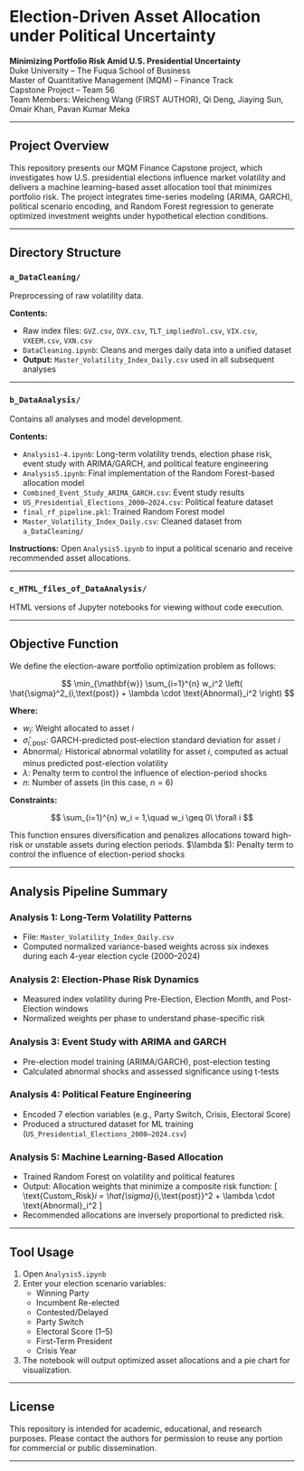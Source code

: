 # Election-Driven Asset Allocation under Political Uncertainty

**Minimizing Portfolio Risk Amid U.S. Presidential Uncertainty**  
Duke University – The Fuqua School of Business  
Master of Quantitative Management (MQM) – Finance Track  
Capstone Project – Team 56  
Team Members: Weicheng Wang (FIRST AUTHOR), Qi Deng, Jiaying Sun, Omair Khan, Pavan Kumar Meka

---

## Project Overview

This repository presents our MQM Finance Capstone project, which investigates how U.S. presidential elections influence market volatility and delivers a machine learning–based asset allocation tool that minimizes portfolio risk. The project integrates time-series modeling (ARIMA, GARCH), political scenario encoding, and Random Forest regression to generate optimized investment weights under hypothetical election conditions.

---

## Directory Structure

### `a_DataCleaning/`
Preprocessing of raw volatility data.

**Contents:**
- Raw index files: `GVZ.csv`, `OVX.csv`, `TLT_impliedVol.csv`, `VIX.csv`, `VXEEM.csv`, `VXN.csv`
- `DataCleaning.ipynb`: Cleans and merges daily data into a unified dataset
- **Output:** `Master_Volatility_Index_Daily.csv` used in all subsequent analyses

---

### `b_DataAnalysis/`
Contains all analyses and model development.

**Contents:**
- `Analysis1-4.ipynb`: Long-term volatility trends, election phase risk, event study with ARIMA/GARCH, and political feature engineering
- `Analysis5.ipynb`: Final implementation of the Random Forest-based allocation model
- `Combined_Event_Study_ARIMA_GARCH.csv`: Event study results
- `US_Presidential_Elections_2000–2024.csv`: Political feature dataset
- `final_rf_pipeline.pkl`: Trained Random Forest model
- `Master_Volatility_Index_Daily.csv`: Cleaned dataset from `a_DataCleaning/`

**Instructions:**
Open `Analysis5.ipynb` to input a political scenario and receive recommended asset allocations.

---

### `c_HTML_files_of_DataAnalysis/`
HTML versions of Jupyter notebooks for viewing without code execution.

---
## Objective Function

We define the election-aware portfolio optimization problem as follows:

$$
\min_{\mathbf{w}} \sum_{i=1}^{n} w_i^2 \left( \hat{\sigma}^2_{i,\text{post}} + \lambda \cdot \text{Abnormal}_i^2 \right)
$$

**Where:**

- $w_i$: Weight allocated to asset $i$  
- $\hat{\sigma}_{i,\text{post}}$: GARCH-predicted post-election standard deviation for asset $i$  
- $\text{Abnormal}_i$: Historical abnormal volatility for asset $i$, computed as actual minus predicted post-election volatility  
- $\lambda$: Penalty term to control the influence of election-period shocks  
- $n$: Number of assets (in this case, $n = 6$)

**Constraints:**

$$
\sum_{i=1}^{n} w_i = 1,\quad w_i \geq 0\ \forall i
$$

This function ensures diversification and penalizes allocations toward high-risk or unstable assets during election periods.
$\lambda \$): Penalty term to control the influence of election-period shocks  

---

## Analysis Pipeline Summary

### Analysis 1: Long-Term Volatility Patterns
- File: `Master_Volatility_Index_Daily.csv`
- Computed normalized variance-based weights across six indexes during each 4-year election cycle (2000–2024)

### Analysis 2: Election-Phase Risk Dynamics
- Measured index volatility during Pre-Election, Election Month, and Post-Election windows
- Normalized weights per phase to understand phase-specific risk

### Analysis 3: Event Study with ARIMA and GARCH
- Pre-election model training (ARIMA/GARCH), post-election testing
- Calculated abnormal shocks and assessed significance using t-tests

### Analysis 4: Political Feature Engineering
- Encoded 7 election variables (e.g., Party Switch, Crisis, Electoral Score)
- Produced a structured dataset for ML training (`US_Presidential_Elections_2000–2024.csv`)

### Analysis 5: Machine Learning-Based Allocation
- Trained Random Forest on volatility and political features
- Output: Allocation weights that minimize a composite risk function:
  \[
  \text{Custom\_Risk}_i = \hat{\sigma}_{i,\text{post}}^2 + \lambda \cdot \text{Abnormal}_i^2
  \]
- Recommended allocations are inversely proportional to predicted risk.

---

## Tool Usage

1. Open `Analysis5.ipynb`
2. Enter your election scenario variables:
   - Winning Party
   - Incumbent Re-elected
   - Contested/Delayed
   - Party Switch
   - Electoral Score (1–5)
   - First-Term President
   - Crisis Year
3. The notebook will output optimized asset allocations and a pie chart for visualization.

---

## License

This repository is intended for academic, educational, and research purposes. Please contact the authors for permission to reuse any portion for commercial or public dissemination.

---
